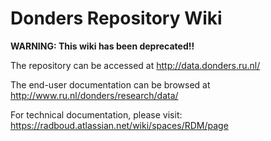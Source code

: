 # Donders Repository Wiki

**WARNING: This wiki has been deprecated!!**

The repository can be accessed at http://data.donders.ru.nl/

The end-user documentation can be browsed at http://www.ru.nl/donders/research/data/

For technical documentation, please visit: https://radboud.atlassian.net/wiki/spaces/RDM/page
